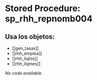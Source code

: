 # Stored Procedure: sp_rhh_repnomb004

## Usa los objetos:
- [[gen_tasas]]
- [[rhh_emplea]]
- [[rhh_liqhis]]
- [[rhh_liqmes]]

*No code available.*
